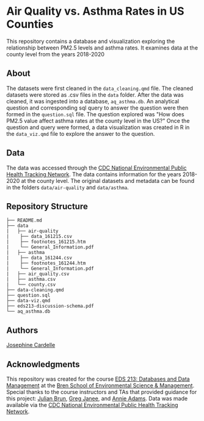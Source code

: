 # Air Quality vs. Asthma Rates in US Counties

This repository contains a database and visualization exploring the relationship between PM2.5 levels and asthma rates. It examines data at the county level from the years 2018-2020

## About
The datasets were first cleaned in the `data_cleaning.qmd` file. The cleaned datasets were stored as .csv files in the `data` folder. After the data was cleaned, it was ingested into a database, `aq_asthma.db`. An analytical question and corresponding sql query to answer the question were then formed in the `question.sql` file. The question explored was "How does PM2.5 value affect asthma rates at the county level in the US?" Once the question and query were formed, a data visualization was created in R in the `data_viz.qmd` file to explore the answer to the question.

## Data
The data was accessed through the [CDC National Environmental Public Health Tracking Network](https://ephtracking.cdc.gov/DataExplorer/). The data contains information for the years 2018-2020 at the county level. The original datasets and metadata can be found in the folders `data/air-quality` and `data/asthma`. 

## Repository Structure
```
├── README.md
├── data
|   ├── air-quality
|    ├── data_161215.csv
|    ├── footnotes_161215.htm
|    └── General_Information.pdf
|   ├── asthma
|    ├── data_161244.csv
|    ├── footnotes_161244.htm
|    └── General_Information.pdf
|   ├── air_quality.csv
|   ├── asthma.csv
|   └── county.csv
├── data-cleaning.qmd
├── question.sql
├── data-viz.qmd
├── eds213-discussion-schema.pdf
└── aq_asthma.db
```

## Authors
[Josephine Cardelle](https://github.com/jocardelle)

## Acknowledgments
This repository was created for the course [EDS 213: Databases and Data Management](https://ucsb-library-research-data-services.github.io/bren-eds213/) at the [Bren School of Environmental Science & Management](https://bren.ucsb.edu/). Special thanks to the course instructors and TAs that provided guidance for this project: [Julian Brun](https://github.com/brunj7), [Greg Janee](https://github.com/gjanee), and [Annie Adams](https://github.com/annieradams).
Data was made available via the [CDC National Environmental Public Health Tracking Network](https://ephtracking.cdc.gov/DataExplorer/).
